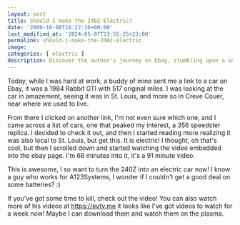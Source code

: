```yaml
---
layout: post
title: Should I make the 240Z Electric?
date: '2009-10-08T18:22:16+00:00'
last_modified_at: '2024-05-07T23:55:25+23:00'
permalink: should-i-make-the-240z-electric
image: 
categories: [ electric ]
description: Discover the author's journey on Ebay, stumbling upon a unique electric car in St. Louis, and his newfound interest in converting a 240Z into electric...
---
```


Today, while I was hard at work, a buddy of mine sent me a link to a car on Ebay, it was a 1984 Rabbit GTI with 517 original miles. I was looking at the car in amazement, seeing it was in St. Louis, and more so in Creve Couer, near where we used to live.
 
From there I clicked on another link, I'm not even sure which one, and I came across a list of cars, one that peaked my interest, a 356 speedster replica. I decided to check it out, and then I started reading more realizing it was also local to St. Louis, but get this. It is electric! I thought, oh that's cool, but then I scrolled down and started watching the video embedded into the ebay page. I'm 68 minutes into it, it's a 91 minute video.

This is awesome, I so want to turn the 240Z into an electric car now! I know a guy who works for A123Systems, I wonder if I couldn't get a good deal on some batteries? :) 

If you've got some time to kill, check out the video! You can also watch more of his videos at https://evtv.me it looks like I've got videos to watch for a week now! Maybe I can download them and watch them on the plasma. 



